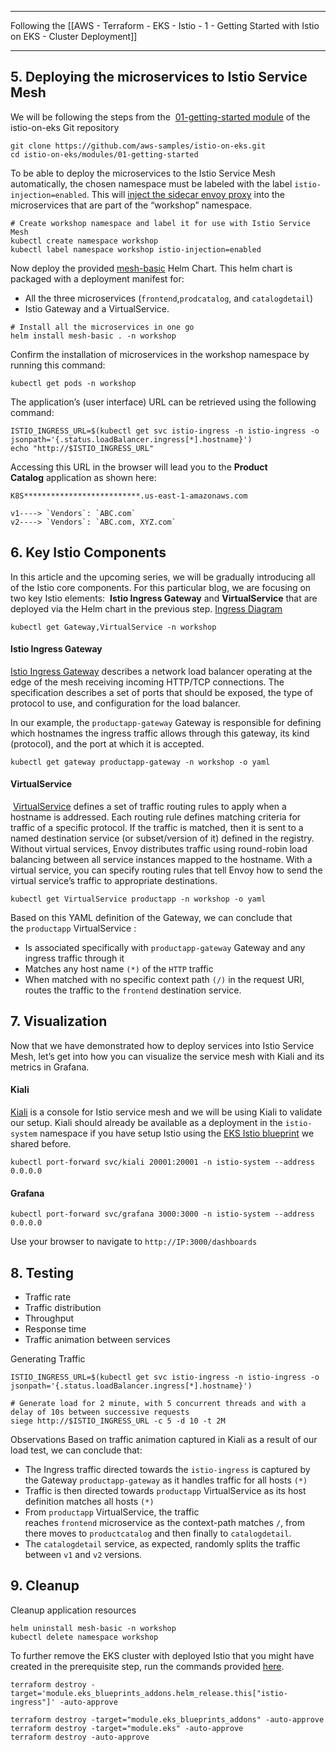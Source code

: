 
------------------------

Following the [[AWS - Terraform - EKS - Istio - 1 - Getting Started with Istio on EKS - Cluster Deployment]]

-----------------

## 5. Deploying the microservices to Istio Service Mesh

We will be following the steps from the  [01-getting-started module](https://github.com/aws-samples/istio-on-eks/tree/main/modules/01-getting-started) of the istio-on-eks Git repository
```
git clone https://github.com/aws-samples/istio-on-eks.git 
cd istio-on-eks/modules/01-getting-started
```

To be able to deploy the microservices to the Istio Service Mesh automatically, the chosen namespace must be labeled with the label `istio-injection=enabled`. This will [inject the sidecar envoy proxy](https://istio.io/latest/docs/setup/additional-setup/sidecar-injection/#automatic-sidecar-injection) into the microservices that are part of the “workshop” namespace.

```
# Create workshop namespace and label it for use with Istio Service Mesh
kubectl create namespace workshop 
kubectl label namespace workshop istio-injection=enabled
```

Now deploy the provided [mesh-basic](https://github.com/aws-samples/istio-on-eks/blob/main/modules/01-getting-started/Chart.yaml) Helm Chart. This helm chart is packaged with a deployment manifest for:
- All the three microservices (`frontend`,`prodcatalog`, and `catalogdetail`)
- Istio Gateway and a VirtualService.
```shell
# Install all the microservices in one go
helm install mesh-basic . -n workshop
```

Confirm the installation of microservices in the workshop namespace by running this command:
```shell
kubectl get pods -n workshop
```

The application’s (user interface) URL can be retrieved using the following command:
```
ISTIO_INGRESS_URL=$(kubectl get svc istio-ingress -n istio-ingress -o jsonpath='{.status.loadBalancer.ingress[*].hostname}') 
echo "http://$ISTIO_INGRESS_URL"
```

Accessing this URL in the browser will lead you to the **Product Catalog** application as shown here:
```
K8S**************************.us-east-1-amazonaws.com
```

```
v1----> `Vendors`: `ABC.com`
v2----> `Vendors`: `ABC.com, XYZ.com`
```

## 6. Key Istio Components

In this article and the upcoming series, we will be gradually introducing all of the Istio core components. For this particular blog, we are focusing on two key Istio elements: 
**Istio Ingress Gateway** and **VirtualService** that are deployed via the Helm chart in the previous step.
[Ingress Diagram](https://d2908q01vomqb2.cloudfront.net/ca3512f4dfa95a03169c5a670a4c91a19b3077b4/2023/11/22/ingress-diagram.png)

```shell
kubectl get Gateway,VirtualService -n workshop
```

#### Istio Ingress Gateway
[Istio Ingress Gateway](https://istio.io/latest/docs/tasks/traffic-management/ingress/ingress-control/) describes a network load balancer operating at the edge of the mesh receiving incoming HTTP/TCP connections. The specification describes a set of ports that should be exposed, the type of protocol to use, and configuration for the load balancer.

In our example, the `productapp-gateway` Gateway is responsible for defining which hostnames the ingress traffic allows through this gateway, its kind (protocol), and the port at which it is accepted.

```shell
kubectl get gateway productapp-gateway -n workshop -o yaml
```

#### VirtualService

 [VirtualService](https://istio.io/latest/docs/concepts/traffic-management/#virtual-services) defines a set of traffic routing rules to apply when a hostname is addressed. Each routing rule defines matching criteria for traffic of a specific protocol. If the traffic is matched, then it is sent to a named destination service (or subset/version of it) defined in the registry. Without virtual services, Envoy distributes traffic using round-robin load balancing between all service instances mapped to the hostname. With a virtual service, you can specify routing rules that tell Envoy how to send the virtual service’s traffic to appropriate destinations.

```shell
kubectl get VirtualService productapp -n workshop -o yaml
```

Based on this YAML definition of the Gateway, we can conclude that the `productapp` VirtualService :

- Is associated specifically with `productapp-gateway` Gateway and any ingress traffic through it
- Matches any host name `(*)` of the `HTTP` traffic
- When matched with no specific context path `(/)` in the request URI, routes the traffic to the `frontend` destination service.

## 7. Visualization

Now that we have demonstrated how to deploy services into Istio Service Mesh, let’s get into how you can visualize the service mesh with Kiali and its metrics in Grafana.

#### Kiali
[Kiali](https://kiali.io/) is a console for Istio service mesh and we will be using Kiali to validate our setup. Kiali should already be available as a deployment in the `istio-system` namespace if you have setup Istio using the [EKS Istio blueprint](https://aws-ia.github.io/terraform-aws-eks-blueprints/patterns/istio/) we shared before.

```shell
kubectl port-forward svc/kiali 20001:20001 -n istio-system --address 0.0.0.0
```

#### Grafana

```shell
kubectl port-forward svc/grafana 3000:3000 -n istio-system --address 0.0.0.0
```

Use your browser to navigate to `http://IP:3000/dashboards`

## 8. Testing

- Traffic rate
- Traffic distribution
- Throughput
- Response time
- Traffic animation between services

Generating Traffic
```
ISTIO_INGRESS_URL=$(kubectl get svc istio-ingress -n istio-ingress -o jsonpath='{.status.loadBalancer.ingress[*].hostname}') 

# Generate load for 2 minute, with 5 concurrent threads and with a delay of 10s between successive requests 
siege http://$ISTIO_INGRESS_URL -c 5 -d 10 -t 2M
```

Observations
Based on traffic animation captured in Kiali as a result of our load test, we can conclude that:
- The Ingress traffic directed towards the `istio-ingress` is captured by the Gateway `productapp-gateway` as it handles traffic for all hosts `(*)`
- Traffic is then directed towards `productapp` VirtualService as its host definition matches all hosts `(*)`
- From `productapp` VirtualService, the traffic reaches `frontend` microservice as the context-path matches `/`, from there moves to `productcatalog` and then finally to `catalogdetail`.
- The `catalogdetail` service, as expected, randomly splits the traffic between `v1` and `v2` versions.

## 9. Cleanup

Cleanup application resources
```shell
helm uninstall mesh-basic -n workshop 
kubectl delete namespace workshop
```

To further remove the EKS cluster with deployed Istio that you might have created in the prerequisite step, run the commands provided [here](https://aws-ia.github.io/terraform-aws-eks-blueprints/patterns/istio/#destroy).

```shell
terraform destroy -target='module.eks_blueprints_addons.helm_release.this["istio-ingress"]' -auto-approve

terraform destroy -target="module.eks_blueprints_addons" -auto-approve 
terraform destroy -target="module.eks" -auto-approve 
terraform destroy -auto-approve
```